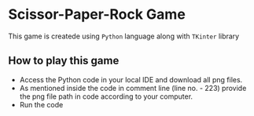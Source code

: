 # Scissor-Paper-Rock Game
This game is createde using `Python` language along with `TKinter` library
## How to play this game
- Access the Python code in your local IDE and download all png files.
- As mentioned inside the code in comment line (line no. - 223) provide the png file path in code according to your computer.
- Run the code
